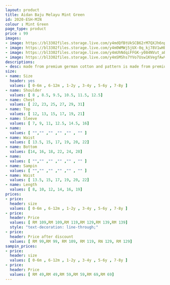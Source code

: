```yaml
---
layout: product
title: Aidan Baju Melayu Mint Green
id: 2020-ESH-MIN
colour : Mint Green
page_type: product
price : 99
images:
- image: https://bl3302files.storage.live.com/y4mdQfBtUkSCB62rM7QXJh6npdVjfzJwtSz_DRFuWEh3yozA50EQ2O8bUbohq_pLH1Ki-aXi8iEtAJtO_XVptfPYU5u8za8Vw-ssA65XjHisxXHmxpkiAl-pgx7qAvBWdLtYXeki8Shswj1dt9LMhI18r97NmHOiuVZvkYx90ik8IMGn5hpNMCKRPNhZvzM8g1f?width=819&height=1024&cropmode=none
- image: https://bl3302files.storage.live.com/y4m0WMWj5jUX-0q_kj78V1wHBgRNFwDesYPNBqpbVwU87Y97qfZiDn8rOnXOSAR3e3tfsEuCSimiAKUiaOksTD8Cqhuq8WQPikdqsS9qvulrL7Gmz_MqDK9kWaZYM0eusvgZafYBys0t3CDzGDBgQV3WKHVPJ6Oew2Y9hXktL_r2YcGjkRXf3nA0h4_LlNUhMaI?width=819&height=1024&cropmode=none
- image: https://bl3302files.storage.live.com/y4mUhNdqiFFGK-y084NVut_aE8b1h0mJA6rV5phcq-3I_1CXfl22vAsvfdY0ce4SZ5H-vNuCeH1LswiEuJoUzOtkQ4-IQHUBQbOYkZiojBnwCiSQKL1JbfCPjsRPie8PGtelG18p33PZTDt76b6nOQOkXlUmpgnDt9GZVIoTS6xdH5D7ziPG7mD_Ho0xsTNfz6G?width=819&height=1024&cropmode=none
- image: https://bl3302files.storage.live.com/y4mSMShs7YVo7Usw1KVegfAwVv7TyHFwdjkYNCWTMFOWXVe7qYf5PUzBxCPhnVjsE3g6qw-8hGM01p7sXF8R6bmIPY3hEX9YHO8_z63sxfOFQeFbdmintDyVXQUYC0il8KPuMVKPVcSgQ_1fQ7y1mbqzWE2tnSqk5lQRZZmzzfl7Qxk2gCm5fu5eVuQHYa0WYv9?width=819&height=1024&cropmode=none
descriptions:
- desc: made from premium german cotton and pattern is made from premium designer cotton
size:
- name: Size
  header: yes
  values: [ 0-6m , 6-12m , 1-2y , 3-4y , 5-6y , 7-8y ]
- name: Shoulder
  values: [ 8 , 8.5, 9.5, 10.5, 11.5, 12.5]
- name: Chest
  values: [ 22, 23, 25, 27, 29, 31]
- name: Top
  values: [ 12, 13, 15, 17, 19, 21]
- name: Sleeve
  values: [ 7, 9, 11, 12.5, 14.5, 16]
- name: 
  values: [ "","" ,"" ,"" ,"" , "" ]
- name: Waist
  values: [ 13.5, 15, 17, 19, 20, 22]
- name: Bottom
  values: [14, 16, 18, 22, 24, 28]
- name: 
  values: [ "","" ,"" ,"" ,"" , "" ]
- name: Sampin
  values: [ "","" ,"" ,"" ,"" , "" ]
- name: Waist
  values: [ 13.5, 15, 17, 19, 20, 22]
- name: Length
  values: [ 8, 10, 12, 14, 16, 19]
prices:
- price:
  header: size
  values: [ 0-6m , 6-12m , 1-2y , 3-4y , 5-6y , 7-8y ]
- price:
  header: Price
  values: [ RM 109,RM 109,RM 119,RM 129,RM 139,RM 139]
  style: "text-decoration: line-through;"
- price:
  header: Price after discount
  values: [ RM 99,RM 99, RM 109, RM 119, RN 129, RM 129]
sampin_prices:
- price:
  header: size
  values: [ 0-6m , 6-12m , 1-2y , 3-4y , 5-6y , 7-8y ]
- price:
  header: Price
  values: [ RM 49,RM 49,RM 59,RM 59,RM 69,RM 69]
---
```

